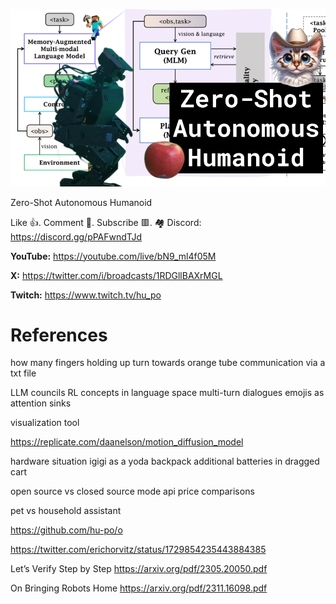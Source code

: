 ![](thumbnails/03.12.2023.png)

Zero-Shot Autonomous Humanoid

Like 👍. Comment 💬. Subscribe 🟥.
🏘 Discord: https://discord.gg/pPAFwndTJd

**YouTube:** https://youtube.com/live/bN9_ml4f05M

**X:** https://twitter.com/i/broadcasts/1RDGllBAXrMGL

**Twitch:** https://www.twitch.tv/hu_po


# References

how many fingers holding up
turn towards orange tube
communication via a txt file

LLM councils
RL concepts in language space
multi-turn dialogues
emojis as attention sinks

visualization tool

https://replicate.com/daanelson/motion_diffusion_model

hardware situation
igigi as a yoda backpack
additional batteries in dragged cart

open source vs closed source mode
api price comparisons

pet vs household assistant

https://github.com/hu-po/o

https://twitter.com/erichorvitz/status/1729854235443884385

Let’s Verify Step by Step
https://arxiv.org/pdf/2305.20050.pdf

On Bringing Robots Home
https://arxiv.org/pdf/2311.16098.pdf
